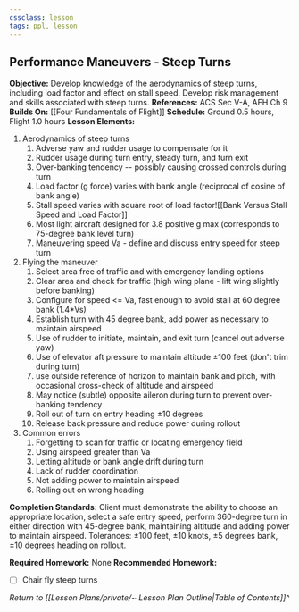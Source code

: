 ```yaml
---
cssclass: lesson
tags: ppl, lesson
---
```

## Performance Maneuvers - Steep Turns

**Objective:** Develop knowledge of the aerodynamics of steep turns, including load factor and effect on stall speed. Develop risk management and skills associated with steep turns.
**References:** ACS Sec V-A, AFH Ch 9
**Builds On:** [[Four Fundamentals of Flight]]
**Schedule:** Ground 0.5 hours, Flight 1.0 hours
**Lesson Elements:**
1. Aerodynamics of steep turns
	1. Adverse yaw and rudder usage to compensate for it
	2. Rudder usage during turn entry, steady turn, and turn exit
	3. Over-banking tendency -- possibly causing crossed controls during turn
	4. Load factor (g force) varies with bank angle (reciprocal of cosine of bank angle)
	5. Stall speed varies with square root of load factor![[Bank Versus Stall Speed and Load Factor]]
	7. Most light aircraft designed for 3.8 positive g max (corresponds to 75-degree bank level turn)
	8. Maneuvering speed Va - define and discuss entry speed for steep turn
2. Flying the maneuver
	1. Select area free of traffic and with emergency landing options
	2. Clear area and check for traffic (high wing plane - lift wing slightly before banking)
	3. Configure for speed <= Va, fast enough to avoid stall at 60 degree bank ($1.4*$Vs)
	4. Establish turn with 45 degree bank, add power as necessary to maintain airspeed
	5. Use of rudder to initiate, maintain, and exit turn (cancel out adverse yaw)
	6. Use of elevator aft pressure to maintain altitude &plusmn;100 feet (don't trim during turn)
	7. use outside reference of horizon to maintain bank and pitch, with occasional cross-check of altitude and airspeed
	8. May notice (subtle) opposite aileron during turn to prevent over-banking tendency
	9. Roll out of turn on entry heading &plusmn;10 degrees
	10. Release back pressure and reduce power during rollout
3. Common errors
	1. Forgetting to scan for traffic or locating emergency field
	2. Using airspeed greater than Va
	3. Letting altitude or bank angle drift during turn
	4. Lack of rudder coordination
	5. Not adding power to maintain airspeed
	6. Rolling out on wrong heading

**Completion Standards:** Client must demonstrate the ability to choose an appropriate location, select a safe entry speed, perform 360-degree turn in either direction with 45-degree bank, maintaining altitude and adding power to maintain airspeed. Tolerances: &plusmn;100 feet, &plusmn;10 knots, &plusmn;5 degrees bank, &plusmn;10 degrees heading on rollout.

**Required Homework:** None
**Recommended Homework:** 
- [ ] Chair fly steep turns

*Return to [[Lesson Plans/private/~ Lesson Plan Outline|Table of Contents]]^*